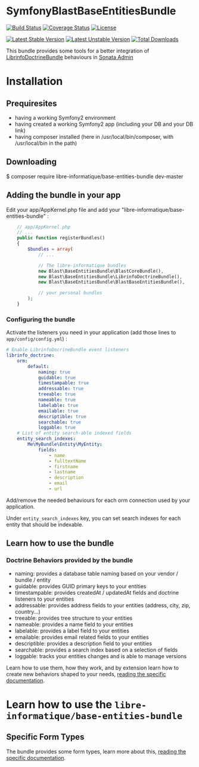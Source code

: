 # SymfonyBlastBaseEntitiesBundle

[![Build Status](https://travis-ci.org/blast-project/BaseEntitiesBundle.svg?branch=master)](https://travis-ci.org/blast-project/BaseEntitiesBundle)
[![Coverage Status](https://coveralls.io/repos/github/blast-project/BaseEntitiesBundle/badge.svg?branch=master)](https://coveralls.io/github/blast-project/BaseEntitiesBundle?branch=master)
[![License](https://img.shields.io/github/license/blast-project/BaseEntitiesBundle.svg?style=flat-square)](./LICENCE.md)

[![Latest Stable Version](https://poser.pugx.org/blast-project/base-entities-bundle/v/stable)](https://packagist.org/packages/blast-project/base-entities-bundle)
[![Latest Unstable Version](https://poser.pugx.org/blast-project/base-entities-bundle/v/unstable)](https://packagist.org/packages/blast-project/base-entities-bundle)
[![Total Downloads](https://poser.pugx.org/blast-project/base-entities-bundle/downloads)](https://packagist.org/packages/blast-project/base-entities-bundle)


This bundle provides some tools for a better integration of
[LibrinfoDoctrineBundle](https://github.com/libre-informatique/SymfonyLibrinfoDoctrineBundle)
behaviours in
[Sonata Admin](https://sonata-project.org/bundles/admin/master/doc/index.html)

Installation
============

Prequiresites
-------------

- having a working Symfony2 environment
- having created a working Symfony2 app (including your DB and your DB link)
- having composer installed (here in /usr/local/bin/composer, with /usr/local/bin in the path)

Downloading
-----------

  $ composer require libre-informatique/base-entities-bundle dev-master

Adding the bundle in your app
-----------------------------

Edit your app/AppKernel.php file and add your "libre-informatique/base-entities-bundle" :

```php
    // app/AppKernel.php
    // ...
    public function registerBundles()
    {
        $bundles = array(
            // ...

            // The libre-informatique bundles
            new Blast\BaseEntitiesBundle\BlastCoreBundle(),
            new Blast\BaseEntitiesBundle\LibrinfoDoctrineBundle(),
            new Blast\BaseEntitiesBundle\BlastBaseEntitiesBundle(),

            // your personal bundles
        );
    }
```
### Configuring the bundle

Activate the listeners you need in your application  (add those lines to ```app/config/config.yml```) :

```yml
# Enable LibrinfoDocrineBundle event listeners
librinfo_doctrine:
    orm:
        default:
            naming: true
            guidable: true
            timestampable: true
            addressable: true
            treeable: true
            nameable: true
            labelable: true
            emailable: true
            descriptible: true
            searchable: true
            loggable: true
    # List of entity search-able indexed fields
    entity_search_indexes:
        Me\MyBundle\Entity\MyEntity:
            fields:
                - name
                - fulltextName
                - firstname
                - lastname
                - description
                - email
                - url
```

Add/remove the needed behaviours for each orm connection used by your application.

Under `entity_search_indexes` key, you can set search indexes for each entity that should be indexable.

## Learn how to use the bundle

### Doctrine Behaviors provided by the bundle

- naming: provides a database table naming based on your vendor / bundle / entity
- guidable: provides GUID primary keys to your entities
- timestampable: provides createdAt / updatedAt fields and doctrine listeners to your entities
- addressable: provides address fields to your entities (address, city, zip, country...)
- treeable: provides tree structure to your entities
- nameable: provides a name field to your entities
- labelable: provides a label field to your entities
- emailable: provides email related fields to your entities
- descriptible: provides a description field to your entities
- searchable: provides a search index based on a selection of fields
- loggable:  tracks your entities changes and is able to manage versions

Learn how to use them, how they work, and by extension learn how to create new behaviors shaped to your needs, [reading the specific documentation](Resources/doc/base_entities_management.md).

Learn how to use the ```libre-informatique/base-entities-bundle```
==================================================================

Specific Form Types
-------------------

The bundle provides some form types, learn more about this, [reading the specific documentation](Resources/doc/README-FormTypes.md).
